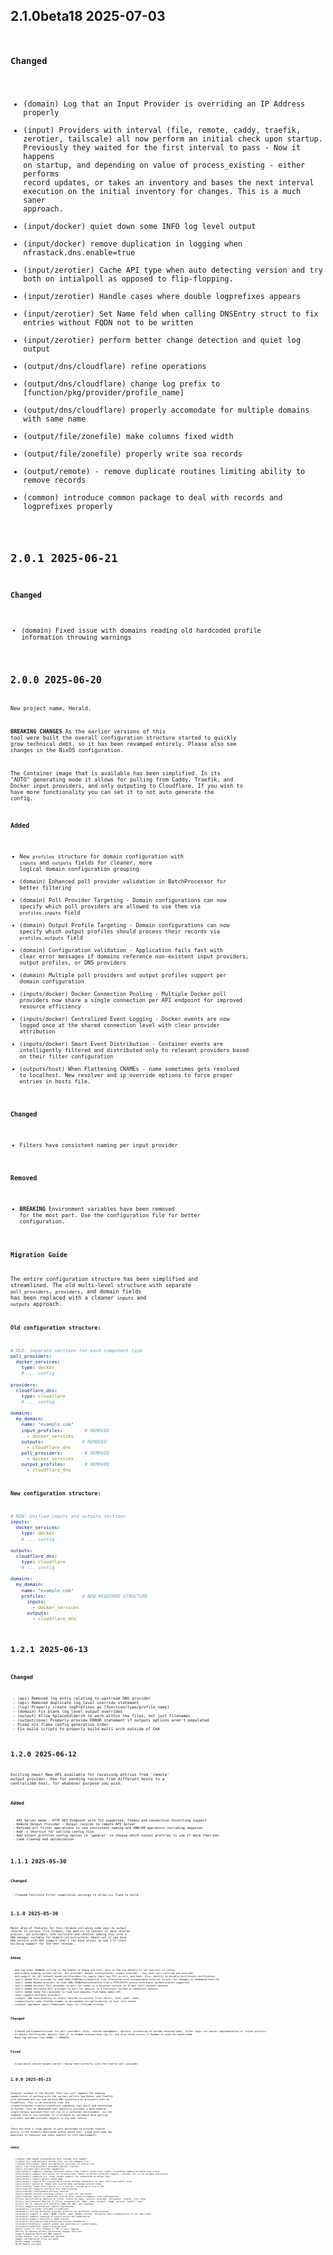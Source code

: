 ## 2.1.0beta18 2025-07-03 <code at nfrastack dot com>

   ### Changed
   - (domain) Log that an Input Provider is overriding an IP Address properly
   - (input) Providers with interval (file, remote, caddy, traefik, zerotier, tailscale) all now perform an initial check upon startup. Previously they waited for the first interval to pass - Now it happens on startup, and depending on value of process_existing - either performs record updates, or takes an inventory and bases the next interval execution on the initial inventory for changes. This is a much saner approach.
   - (input/docker) quiet down some INFO log level output
   - (input/docker) remove duplication in logging when nfrastack.dns.enable=true
   - (input/zerotier) Cache API type when auto detecting version and try both on intialpoll as opposed to flip-flopping.
   - (input/zerotier) Handle cases where double logprefixes appears
   - (input/zerotier) Set Name feld when calling DNSEntry struct to fix entries without FQDN not to be written
   - (input/zerotier) perform better change detection and quiet log output
   - (output/dns/cloudflare) refine operations
   - (output/dns/cloudflare) change log prefix to [function/pkg/provider/profile_name]
   - (output/dns/cloudflare) properly accomodate for multiple domains with same name
   - (output/file/zonefile) make columns fixed width
   - (output/file/zonefile) properly write soa records
   - (output/remote) - remove duplicate routines limiting ability to remove records
   - (common) introduce common package to deal with records and logprefixes properly

## 2.0.1 2025-06-21 <code at nfrastack dot com>

   ### Changed
   - (domain) Fixed issue with domains reading old hardcoded profile information throwing warnings

## 2.0.0 2025-06-20 <code at nfrastack dot com>

   New project name, Herald.

   **BREAKING CHANGES** As the earlier versions of this tool were built the overall configuration structure started to quickly grow technical debt, so it has been revamped entirely. Please also see   changes in the NixOS configuration.

   The Container image that is available has been simplified. In its "AUTO" generating mode it allows for pulling from Caddy, Traefik, and Docker input providers, and only outputing to Cloudflare. If you wish to have more functionality you can set it to not auto generate the config.

   ### Added
   - New `profiles` structure for domain configuration with `inputs` and `outputs` fields for cleaner, more logical domain configuration grouping
   - (domain) Enhanced poll provider validation in BatchProcessor for better filtering
   - (domain) Poll Provider Targeting - Domain configurations can now specify which poll providers are allowed to use them via `profiles.inputs` field
   - (domain) Output Profile Targeting - Domain configurations can now specify which output profiles should process their records via `profiles.outputs` field
   - (domain) Configuration validation - Application fails fast with clear error messages if domains reference non-existent input providers, output profiles, or DNS providers
   - (domain) Multiple poll providers and output profiles support per domain configuration
   - (inputs/docker) Docker Connection Pooling - Multiple Docker poll providers now share a single connection per API endpoint for improved resource efficiency
   - (inputs/docker) Centralized Event Logging - Docker events are now logged once at the shared connection level with clear provider attribution
   - (inputs/docker) Smart Event Distribution - Container events are intelligently filtered and distributed only to relevant providers based on their filter configuration
   - (outputs/host) When Flattening CNAMEs - name sometimes gets resolved to localhost. New resolver and ip_override options to force proper entries in hosts file.

   ### Changed
   - Filters have consistent naming per input provider

   ### Removed
   - **BREAKING** Environment variables have been removed for the most part. Use the configuration file for better configuration.

   ### Migration Guide

   The entire configuration structure has been simplified and streamlined. The old multi-level structure with separate `poll_providers`, `providers`, and domain fields has been replaced with a cleaner `inputs` and `outputs` approach.

   **Old configuration structure:**
   ```yaml
   # OLD: Separate sections for each component type
   poll_providers:
     docker_services:
       type: docker
       # ... config

   providers:
     cloudflare_dns:
       type: cloudflare
       # ... config

   domains:
     my_domain:
       name: "example.com"
       input_profiles:        # REMOVED
         - docker_services
       outputs:              # REMOVED
         - cloudflare_dns
       poll_providers:        # REMOVED
         - docker_services
       output_profiles:       # REMOVED
         - cloudflare_dns
   ```

   **New configuration structure:**
   ```yaml
   # NEW: Unified inputs and outputs sections
   inputs:
     docker_services:
       type: docker
       # ... config

   outputs:
     cloudflare_dns:
       type: cloudflare
       # ... config

   domains:
     my_domain:
       name: "example.com"
       profiles:             # NEW REQUIRED STRUCTURE
         inputs:
           - docker_services
         outputs:
           - cloudflare_dns
   ```

## 1.2.1 2025-06-13 <code at nfrastack dot com>

   ### Changed
     - (api) Removed log entry relating to upstream DNS provider
     - (api) Removed duplicate log_level override statement
     - (log) Properly create logPrefixes as [function/type/profile_name]
     - (domain) Fix blank log_level output overrides
     - (output) Allow %placeholders% to work within the files, not just filenames
     - (output/zone) Properly provide ERROR statement if outputs options aren't populated
     - Fixed nix flake config generation order
     - Fix build scripts to properly build multi arch outside of GHA

## 1.2.0 2025-06-12 <code at nfrastack dot com>

Exciting news! New API available for receiving entries from 'remote' output provider. Use for sending records from different hosts to a centralized host, for whatever purpose you wish.

   ### Added
     - API Server mode - HTTP API Endpoint with TLS supported, Tokens and connection throttling support
     - Remote Output Provider - Output records to remote API Server
     - Refined all filter operations to use consistent naming and AND/OR operators including negation
     - Add -c shortcut for calling config file
     - Add output_profiles config option in 'general' to choose which output profiles to use if more than one.
     - Code cleanup and optimization


## 1.1.1 2025-05-30 <code at nfrastack dot com>

   ### Changed
     - Cleaned Tailscale Filter compilation warnings to allow nix flake to build.

## 1.1.0 2025-05-30 <code at nfrastack dot com>

Major drop of features for this release including some ways to output records to various file formats, the ability to connect to more reverse proxies, vpn providers like tailscale and zerotier making this into a DNS manager suitable for modern infrastructure.
Reach out if you have DNS servers with API support that I can have access to and I'll start building support for the next release..

   ### Added
     - Add log_level VERBOSE sitting in the middle of debug and info. This is the new default if not explicit in config.
     - Add scoped logging to each poller, dns provider, domain configuration, output provider - log_level will override per provider
     - Add support for all network based pollProviders to supply their own TLS ca,cert, and keys. Also, ability to disable certificate verification.
     - (poll) Added File provider to read YAML/JSON/Hosts/Zonefile from filesystem with customizable interval to poll for changes or ondemand/fsnotify
     - (poll) Added Remote provider to read YAML/JSON/Hosts/Zonefile from a HTTP/HTTPS source with basic authentication supported
     - (poll) Added Zerotier Poll provider to poll for nodes in a Zerotier Central or ZT-Net (Self hosted) network
     - (poll) Added Tailscale Poll provider to poll for devices in a Tailscale tailnet or Headscale network
     - (poll) Added Caddy Poll provider to read host.domains from Caddy Admin API
     - (dns) support multiple providers
     - (output) Add functionality to output records to various files (hosts, json, yaml, zone)
     - (output/hosts) auto flatten cnames to accomodate for deficiencies in host file format
     - (output) implement smart %template% logic for filename writing

   ### Changed
     - Created pollCommonfunctions for poll providers (http, records management, options, processing of parsed,received data, filter logic for easier implementation of future pollers)
     - If docker PollProvider detects that it is Podman running then log it, and also throw errors if Podman is used for Swarm mode
     - Many log entries from DEBUG -> VERBOSE

   ### Fixed
     - Issue where record targets weren't being read correctly with the traefik poll provider


## 1.0.0 2025-05-23 <code at nfrastack dot com>

Inaugral release of the Herald!
This tool will augment the amazing capabilities of working with the various pollers (eg Docker and Traefik) with hostname entries and perform DNS operations on providers such as Cloudflare.
This is an evolution from the tiredofit/docker-traefik-cloudflare-companion tool built and maintained in Python. This Go developed tool hopefully provides a more modular, single binary approach
that can run in a container environment, via the command line or via systemd. It is planned to introduce more polling providers and DNS provider support in the near future.

There has been a large amount of work performed to provide feature parity to the formerly mentioned python based tool, along with some new additions of features and other quality of life improvements.

   ### Added
      - (config) YAML based configuration with include file support
      - (config) Can load multiple config files via the command line
      - (config) Environment based configuration ovverides of config file
      - (poll) 2 polling providers provided (docker,traefik)
      - (poll) multiple poll provider capability
      - (poll/docker) supports reading container labels from traefik.router.host labels (including complex multiple host rules)
      - (poll/docker) support overriding via nfrastack.dns labels to define different targets, records, ttl, or to disable processing
      - (poll/docker) supports tls, http, socket support for connecting to docker host
      - (poll/docker) support docker swarm mode
      - (poll/docker) support for processing existing running containers, or wait until new events occur
      - (poll/docker) option to remove dns records when container/service stops
      - (poll/traefik) reads from Traefik (2.x.x and up - tested up to 3.4.x) API
      - (poll/traefik) supports mutliple host and wildcards
      - (poll/traefik) configurable polling interval
      - (poll/traefik) process existing routers, or wait for new events
      - (poll/traefik) option to remove dns records when router disapepars from configuration
      - Filters (poll/traefik) Ability to filter routers by name, service, provider, entrypoint, status, rule, none
      - Filters (poll/docker) Ability to filter containers by label, name, network, image, service, health, none)
      - Filters can be chained with operators AND, OR, NOT, and negation
      - Filters support wildcard and regular expressions
      - (providers) 1 provider provided (cloudflare)
      - (providers) utilize differnet provider profiles for different config purposes
      - (providers) support A, AAAA, CNAME create, read, update records. Including smart autodetection if not specified.
      - (providers) support checking if record exists and updating as
      - (providers) support multiple A, AAAA records
      - (providers) include/exclude processing certain subdomains
      - (provider/cloudflare) support global api email+key or scoped tokens
      - (provider/cloudflare) support proxied mode
      - Sparse (info) or rich (debug) or TMI (trace) logging
      - Ability to execute without performing changes (dry-run)
      - Support enabling Multicast DNS support
      - Single Binary, runs on amd64 and aarch64
      - Sample configuration files included
      - Docker image included
      - NixOS Module included
